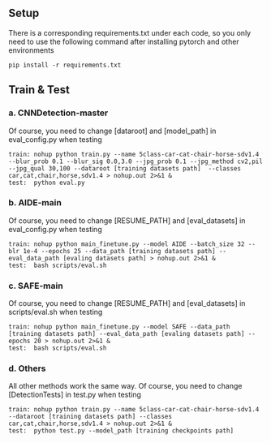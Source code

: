## Setup
There is a corresponding requirements.txt under each code, so you only need to use the following command after installing pytorch and other environments
```
pip install -r requirements.txt 
```
## Train & Test
### a. CNNDetection-master
Of course, you need to change [dataroot] and [model_path] in eval_config.py when testing
```
train: nohup python train.py --name 5class-car-cat-chair-horse-sdv1.4 --blur_prob 0.1 --blur_sig 0.0,3.0 --jpg_prob 0.1 --jpg_method cv2,pil --jpg_qual 30,100 --dataroot [training datasets path]  --classes car,cat,chair,horse,sdv1.4 > nohup.out 2>&1 &
test:  python eval.py
```

### b. AIDE-main
Of course, you need to change [RESUME_PATH] and [eval_datasets] in eval_config.py when testing
```
train: nohup python main_finetune.py --model AIDE --batch_size 32 --blr 1e-4 --epochs 25 --data_path [training datasets path] --eval_data_path [evaling datasets path] > nohup.out 2>&1 &
test:  bash scripts/eval.sh
```

### c. SAFE-main
Of course, you need to change [RESUME_PATH] and [eval_datasets] in scripts/eval.sh when testing
```
train: nohup python main_finetune.py --model SAFE --data_path [training datasets path] --eval_data_path [evaling datasets path] --epochs 20 > nohup.out 2>&1 &
test:  bash scripts/eval.sh
```

### d. Others
All other methods work the same way. Of course, you need to change [DetectionTests] in test.py when testing
```
train: nohup python train.py --name 5class-car-cat-chair-horse-sdv1.4 --dataroot [training datasets path] --classes car,cat,chair,horse,sdv1.4 > nohup.out 2>&1 &
test:  python test.py --model_path [training checkpoints path]
```
